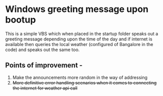 Windows greeting message upon bootup
======================================

This is a simple VBS which when placed in the startup folder speaks out a greeting message 
depending upon the time of the day and if internet is available then queries the local weather (configured of Bangalore in the code)
and speaks out the same too.

## Points of improvement - 
1. Make the announcements more random in the way of addressing
2. ~~More definitive error handling scenarios when it comes to connecting the internet for weather api call~~
